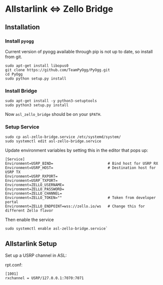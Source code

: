 # Allstarlink <=> Zello Bridge

## Installation

### Install `pyogg`
Current version of pyogg available through pip is not up to date, so install from git.
```
sudo apt-get install libopus0
git clone https://github.com/TeamPyOgg/PyOgg.git
cd PyOgg
sudo python setup.py install
```
### Install Bridge
```
sudo apt-get install -y python3-setuptools
sudo python3 setup.py install
```

Now `asl_zello_bridge` should be on your `$PATH`.

### Setup Service
```
sudo cp asl-zello-bridge.service /etc/systemd/system/
sudo systemctl edit asl-zello-bridge.service
```

Update environment variables by setting this in the editor that pops up:

```
[Service]
Environment=USRP_BIND=                         # Bind host for USRP RX
Environment=USRP_HOST=                         # Destination host for USRP TX
Environment=USRP_RXPORT=
Environment=USRP_TXPORT=
Environment=ZELLO_USERNAME=
Environment=ZELLO_PASSWORD=
Environment=ZELLO_CHANNEL=
Environment=ZELLO_TOKEN=""                     # Token from developer portal
Environment=ZELLO_ENDPOINT=wss://zello.io/ws   # Change this for different Zello flavor
```

Then enable the service

```
sudo systemctl enable asl-zello-bridge.service`
```

## Allstarlink Setup
Set up a USRP channel in ASL:

rpt.conf:

```
[1001]
rxchannel = USRP/127.0.0.1:7070:7071
```
